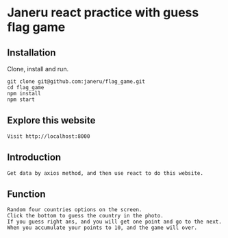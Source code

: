 # Janeru react practice with guess flag game


## Installation
Clone, install and run.

```
git clone git@github.com:janeru/flag_game.git
cd flag_game
npm install
npm start
```
## Explore this website
```
Visit http://localhost:8000
```

## Introduction
```
Get data by axios method, and then use react to do this website.
```
## Function 
```
Random four countries options on the screen.
Click the bottom to guess the country in the photo.
If you guess right ans, and you will get one point and go to the next.
When you accumulate your points to 10, and the game will over. 
```